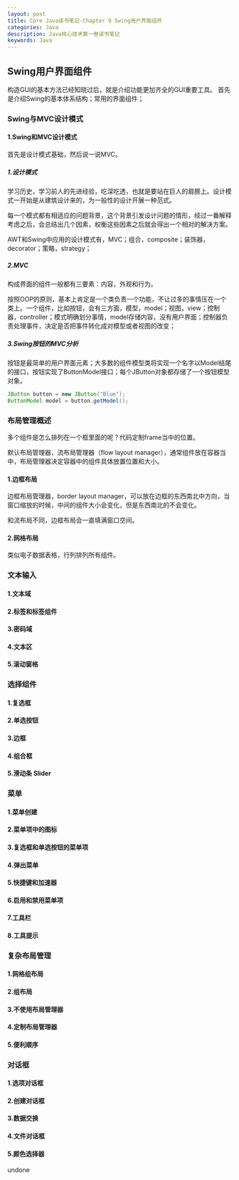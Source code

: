 ```yaml
---
layout: post
title: Core Java读书笔记-Chapter 9 Swing用户界面组件
categories: Java
description: Java核心技术第一卷读书笔记
keywords: Java
---
```

Swing用户界面组件
---

构造GUI的基本方法已经知晓过后，就是介绍功能更加齐全的GUI重要工具。
首先是介绍Swing的基本体系结构；常用的界面组件；

### Swing与MVC设计模式

#### 1.Swing和MVC设计模式

首先是设计模式基础，然后说一说MVC。

##### 1.设计模式

学习历史，学习前人的先进经验，吃深吃透，也就是要站在巨人的肩膀上。设计模式一开始是从建筑设计来的，为一般性的设计开展一种范式。

每一个模式都有相适应的问题背景，这个背景引发设计问题的情形，经过一番解释考虑之后，会总结出几个因素，权衡这些因素之后就会得出一个相对的解决方案。

AWT和Swing中应用的设计模式有，MVC；组合，composite；装饰器，decorator；策略，strategy；

##### 2.MVC

构成界面的组件一般都有三要素：内容，外观和行为。

按照OOP的原则，基本上肯定是一个类负责一个功能，不让过多的事情压在一个类上。一个组件，比如按钮，会有三方面，模型，model；视图，view；控制器，controller；模式明确划分事情，model存储内容，没有用户界面；控制器负责处理事件，决定是否把事件转化成对模型或者视图的改变；

##### 3.Swing按钮的MVC分析

按钮是最简单的用户界面元素；大多数的组件模型类将实现一个名字以Model结尾的接口，按钮实现了ButtonModel接口；每个JButton对象都存储了一个按钮模型对象。

```Java
JButton button = new JButton("Blue");
ButtonModel model = button.getModel();
```

### 布局管理概述

多个组件是怎么排列在一个框里面的呢？代码定制frame当中的位置。

默认布局管理器，流布局管理器（flow layout manager），通常组件放在容器当中，布局管理器决定容器中的组件具体放置位置和大小。

#### 1.边框布局

边框布局管理器，border layout manager，可以放在边框的东西南北中方向，当窗口缩放的时候，中间的组件大小会变化，但是东西南北的不会变化。

和流布局不同，边框布局会一直填满窗口空间。

#### 2.网格布局

类似电子数据表格，行列排列所有组件。

### 文本输入

#### 1.文本域

#### 2.标签和标签组件

#### 3.密码域

#### 4.文本区

#### 5.滚动窗格

### 选择组件

#### 1.复选框

#### 2.单选按钮

#### 3.边框

#### 4.组合框

#### 5.滑动条 Slider

### 菜单

#### 1.菜单创建

#### 2.菜单项中的图标

#### 3.复选框和单选按钮的菜单项

#### 4.弹出菜单

#### 5.快捷键和加速器

#### 6.启用和禁用菜单项

#### 7.工具栏

#### 8.工具提示

### 复杂布局管理

#### 1.网格组布局

#### 2.组布局

#### 3.不使用布局管理器

#### 4.定制布局管理器

#### 5.便利顺序

### 对话框

#### 1.选项对话框

#### 2.创建对话框

#### 3.数据交换

#### 4.文件对话框

#### 5.颜色选择器



undone
